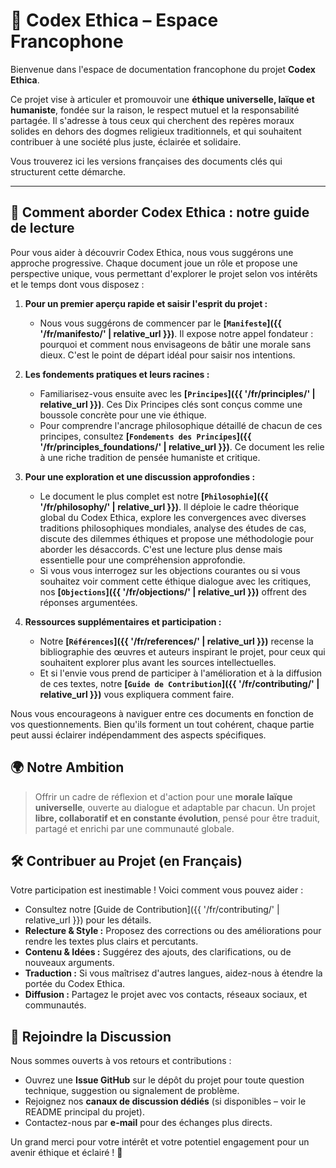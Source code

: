 # 📘 Codex Ethica – Espace Francophone

Bienvenue dans l'espace de documentation francophone du projet **Codex Ethica**.

Ce projet vise à articuler et promouvoir une **éthique universelle, laïque et humaniste**, fondée sur la raison, le respect mutuel et la responsabilité partagée. Il s'adresse à tous ceux qui cherchent des repères moraux solides en dehors des dogmes religieux traditionnels, et qui souhaitent contribuer à une société plus juste, éclairée et solidaire.

Vous trouverez ici les versions françaises des documents clés qui structurent cette démarche.

---

## 🧭 Comment aborder Codex Ethica : notre guide de lecture

Pour vous aider à découvrir Codex Ethica, nous vous suggérons une approche progressive. Chaque document joue un rôle et propose une perspective unique, vous permettant d'explorer le projet selon vos intérêts et le temps dont vous disposez :

1. **Pour un premier aperçu rapide et saisir l'esprit du projet :**
    * Nous vous suggérons de commencer par le **[`Manifeste`]({{ '/fr/manifesto/' | relative_url }})**. Il expose notre appel fondateur : pourquoi et comment nous envisageons de bâtir une morale sans dieux. C'est le point de départ idéal pour saisir nos intentions.

2. **Les fondements pratiques et leurs racines :**
    * Familiarisez-vous ensuite avec les **[`Principes`]({{ '/fr/principles/' | relative_url }})**. Ces Dix Principes clés sont conçus comme une boussole concrète pour une vie éthique.
    * Pour comprendre l'ancrage philosophique détaillé de chacun de ces principes, consultez **[`Fondements des Principes`]({{ '/fr/principles_foundations/' | relative_url }})**. Ce document les relie à une riche tradition de pensée humaniste et critique.

3. **Pour une exploration et une discussion approfondies :**
    * Le document le plus complet est notre **[`Philosophie`]({{ '/fr/philosophy/' | relative_url }})**. Il déploie le cadre théorique global du Codex Ethica, explore les convergences avec diverses traditions philosophiques mondiales, analyse des études de cas, discute des dilemmes éthiques et propose une méthodologie pour aborder les désaccords. C'est une lecture plus dense mais essentielle pour une compréhension approfondie.
    * Si vous vous interrogez sur les objections courantes ou si vous souhaitez voir comment cette éthique dialogue avec les critiques, nos **[`Objections`]({{ '/fr/objections/' | relative_url }})** offrent des réponses argumentées.

4. **Ressources supplémentaires et participation :**
    * Notre **[`Références`]({{ '/fr/references/' | relative_url }})** recense la bibliographie des œuvres et auteurs inspirant le projet, pour ceux qui souhaitent explorer plus avant les sources intellectuelles.
    * Et si l'envie vous prend de participer à l'amélioration et à la diffusion de ces textes, notre **[`Guide de Contribution`]({{ '/fr/contributing/' | relative_url }})** vous expliquera comment faire.

Nous vous encourageons à naviguer entre ces documents en fonction de vos questionnements. Bien qu'ils forment un tout cohérent, chaque partie peut aussi éclairer indépendamment des aspects spécifiques.

## 🌍 Notre Ambition

> Offrir un cadre de réflexion et d'action pour une **morale laïque universelle**, ouverte au dialogue et adaptable par chacun.
> Un projet **libre, collaboratif et en constante évolution**, pensé pour être traduit, partagé et enrichi par une communauté globale.

## 🛠️ Contribuer au Projet (en Français)

Votre participation est inestimable ! Voici comment vous pouvez aider :

-   Consultez notre [Guide de Contribution]({{ '/fr/contributing/' | relative_url }}) pour les détails.
-   **Relecture & Style :** Proposez des corrections ou des améliorations pour rendre les textes plus clairs et percutants.
-   **Contenu & Idées :** Suggérez des ajouts, des clarifications, ou de nouveaux arguments.
-   **Traduction :** Si vous maîtrisez d'autres langues, aidez-nous à étendre la portée du Codex Ethica.
-   **Diffusion :** Partagez le projet avec vos contacts, réseaux sociaux, et communautés.

## 💬 Rejoindre la Discussion

Nous sommes ouverts à vos retours et contributions :

-   Ouvrez une **Issue GitHub** sur le dépôt du projet pour toute question technique, suggestion ou signalement de problème.
-   Rejoignez nos **canaux de discussion dédiés** (si disponibles – voir le README principal du projet).
-   Contactez-nous par **e-mail** pour des échanges plus directs.

Un grand merci pour votre intérêt et votre potentiel engagement pour un avenir éthique et éclairé ! 💙 